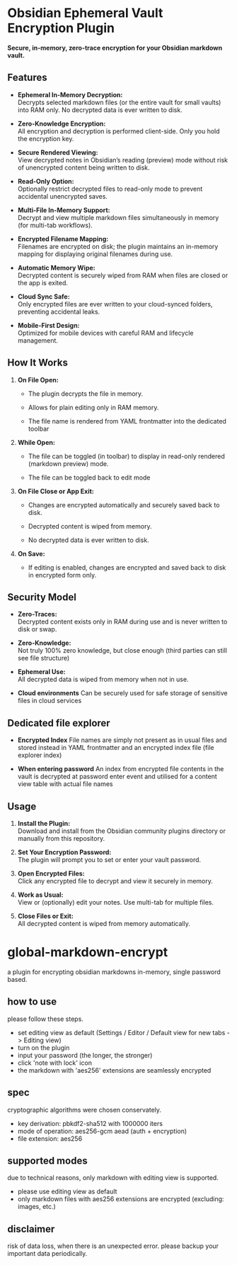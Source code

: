 # Obsidian Ephemeral Vault Encryption Plugin

**Secure, in-memory, zero-trace encryption for your Obsidian markdown vault.**

## Features

- **Ephemeral In-Memory Decryption:**  
    Decrypts selected markdown files (or the entire vault for small vaults) into RAM only. No decrypted data is ever written to disk.
    
- **Zero-Knowledge Encryption:**  
    All encryption and decryption is performed client-side. Only you hold the encryption key.
    
- **Secure Rendered Viewing:**  
    View decrypted notes in Obsidian’s reading (preview) mode without risk of unencrypted content being written to disk.
    
- **Read-Only Option:**  
    Optionally restrict decrypted files to read-only mode to prevent accidental unencrypted saves.
    
- **Multi-File In-Memory Support:**  
    Decrypt and view multiple markdown files simultaneously in memory (for multi-tab workflows).
    
- **Encrypted Filename Mapping:**  
    Filenames are encrypted on disk; the plugin maintains an in-memory mapping for displaying original filenames during use.
    
- **Automatic Memory Wipe:**  
    Decrypted content is securely wiped from RAM when files are closed or the app is exited.
    
- **Cloud Sync Safe:**  
    Only encrypted files are ever written to your cloud-synced folders, preventing accidental leaks.
    
- **Mobile-First Design:**  
    Optimized for mobile devices with careful RAM and lifecycle management.
    

## How It Works

1. **On File Open:**
    
    - The plugin decrypts the file in memory.
        
    - Allows for plain editing only in RAM memory.
  
    - The file name is rendered from YAML frontmatter into the dedicated toolbar
        
2. **While Open:**
    
    - The file can be toggled (in toolbar) to display in read-only rendered (markdown preview) mode.
      
    - The file can be toggled back to edit mode
        
3. **On File Close or App Exit:**
    
	- Changes are encrypted automatically and securely saved back to disk.

	- Decrypted content is wiped from memory.
        
    - No decrypted data is ever written to disk.
        
3. **On Save:**
    
    - If editing is enabled, changes are encrypted and saved back to disk in encrypted form only.

## Security Model

- **Zero-Traces:**  
    Decrypted content exists only in RAM during use and is never written to disk or swap.
    
- **Zero-Knowledge:**  
    Not truly 100% zero knowledge, but close enough (third parties can still see file structure)
    
- **Ephemeral Use:**  
    All decrypted data is wiped from memory when not in use.
  
- **Cloud environments**
	Can be securely used for safe storage of sensitive files in cloud services

## Dedicated file explorer

- **Encrypted Index**
  File names are simply not present as in usual files and stored instead in YAML frontmatter and an encrypted index file (file explorer index)

- **When entering password**
  An index from encrypted file contents in the vault is decrypted at password enter event and utilised for a content view table with actual file names

## Usage

1. **Install the Plugin:**  
    Download and install from the Obsidian community plugins directory or manually from this repository.
    
2. **Set Your Encryption Password:**  
    The plugin will prompt you to set or enter your vault password.
    
3. **Open Encrypted Files:**  
    Click any encrypted file to decrypt and view it securely in memory.
    
4. **Work as Usual:**  
    View or (optionally) edit your notes. Use multi-tab for multiple files.
    
5. **Close Files or Exit:**  
    All decrypted content is wiped from memory automatically.










# global-markdown-encrypt

a plugin for encrypting obsidian markdowns in-memory, single password based.

## how to use

please follow these steps.

- set editing view as default (Settings / Editor / Default view for new tabs -> Editing view)
- turn on the plugin
- input your password (the longer, the stronger)
- click 'note with lock' icon
- the markdown with 'aes256' extensions are seamlessly encrypted

## spec

cryptographic algorithms were chosen conservately.

- key derivation: pbkdf2-sha512 with 1000000 iters
- mode of operation: aes256-gcm aead (auth + encryption)
- file extension: aes256

## supported modes

due to technical reasons, only markdown with editing view is supported.

- please use editing view as default
- only markdown files with aes256 extensions are encrypted (excluding: images, etc.)

## disclaimer

risk of data loss, when there is an unexpected error. please backup your important data periodically.
